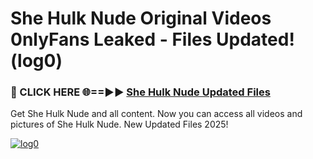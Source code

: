 # She Hulk Nude Original Videos 0nlyFans Leaked - Files Updated! (log0)

<h3>🔴 CLICK HERE 🌐==►► <a href="https://tinyurl.com/5h6xmrr3" rel="nofollow">She Hulk Nude Updated Files</a></h3>

Get She Hulk Nude and all content. Now you can access all videos and pictures of She Hulk Nude. New Updated Files 2025!

[![log0](https://i.imgur.com/KVD873Z.gif)](https://tinyurl.com/5h6xmrr3)
